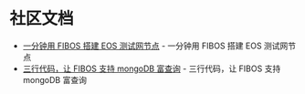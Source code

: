 # 社区文档
* [一分钟用 FIBOS 搭建 EOS 测试网节点](ifs/Install.md) - 一分钟用 FIBOS 搭建 EOS 测试网节点
* [三行代码，让 FIBOS 支持 mongoDB 富查询](ifs/Search.md) - 三行代码，让 FIBOS 支持 mongoDB 富查询